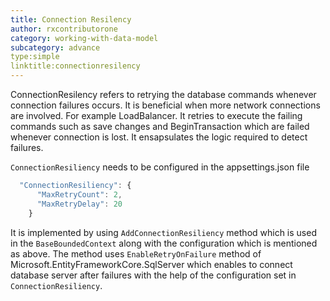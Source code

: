 ```yaml
---
title: Connection Resilency
author: rxcontributorone
category: working-with-data-model
subcategory: advance
type:simple
linktitle:connectionresilency
---
```


ConnectionResilency refers to retrying the database commands whenever connection failures occurs. It is beneficial when more network connections are involved. For example LoadBalancer. It retries to execute the failing commands such as save changes and BeginTransaction which are failed whenever connection is lost. It ensapsulates the logic required to detect failures.

`ConnectionResiliency` needs to be configured in the appsettings.json file 

````js
  "ConnectionResiliency": {
      "MaxRetryCount": 2,
      "MaxRetryDelay": 20
    }
````    

It is implemented by using `AddConnectionResiliency` method which is used in the `BaseBoundedContext` along with the configuration which is mentioned as above. The method uses `EnableRetryOnFailure` method of Microsoft.EntityFrameworkCore.SqlServer which enables to connect database server after failures with the help of the configuration set in `ConnectionResiliency`.  